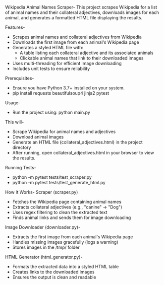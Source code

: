 Wikipedia Animal Names Scraper-
This project scrapes Wikipedia for a list of animal names and their collateral adjectives, downloads images for each animal, and generates a formatted HTML file displaying the results.

Features-

- Scrapes animal names and collateral adjectives from Wikipedia
- Downloads the first image from each animal's Wikipedia page
- Generates a styled HTML file with:
  - A table listing each collateral adjective and its associated animals
  - Clickable animal names that link to their downloaded images
- Uses multi-threading for efficient image downloading
- Includes unit tests to ensure reliability

Prerequisites-

- Ensure you have Python 3.7+ installed on your system.
- pip install requests beautifulsoup4 jinja2 pytest

Usage-

- Run the project using: python main.py

This will-

- Scrape Wikipedia for animal names and adjectives
- Download animal images
- Generate an HTML file (collateral_adjectives.html) in the project directory
- After running, open collateral_adjectives.html in your browser to view the results.

Running Tests-

- python -m pytest tests/test_scraper.py
- python -m pytest tests/test_generate_html.py

How It Works-
  Scraper (scraper.py)
  - Fetches the Wikipedia page containing animal names
  - Extracts collateral adjectives (e.g., "canine" → "Dog")
  - Uses regex filtering to clean the extracted text
  - Finds animal links and sends them for image downloading

  Image Downloader (downloader.py)-
  - Extracts the first image from each animal's Wikipedia page
  - Handles missing images gracefully (logs a warning)
  - Stores images in the /tmp/ folder

  HTML Generator (html_generator.py)-
  - Formats the extracted data into a styled HTML table
  - Creates links to the downloaded images
  - Ensures the output is clean and readable
